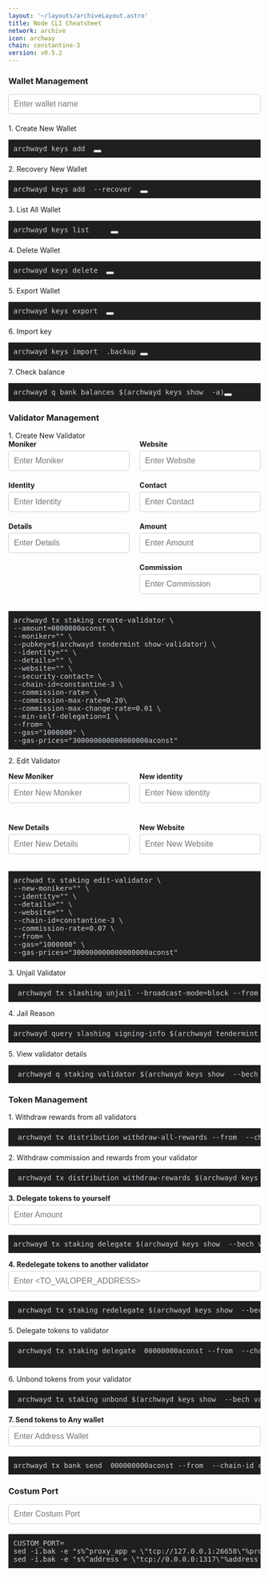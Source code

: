 ```yaml
---
layout: '~/layouts/archiveLayout.astro'
title: Node CLI Cheatsheet
network: archive
icon: archway
chain: constantine-3
version: v0.5.2
---
```



<style>
  .my-pre {
    background-color: #1f1f1f;
    color: #c9d1d9;
    font-size: 14px;
    padding: 10px;
    position: relative;
  }

  .input-row {
    display: flex;
    flex-wrap: wrap;
    justify-content: space-between;
  }

  .input-col {
    width: 48%;
  }

  .input-group {
    margin-bottom: 20px;
  }

  .input-group label {
    display: block;
    margin-bottom: 5px;
    font-weight: bold;
  }

  .input-group input {
    color: rgb(0 0 0);
    font-style: bold;
    width: 100%;
    padding: 10px;
    border: 1px solid #ccc;
    border-radius: 5px;
    font-size: 16px;
  }

  .input-group input:focus {
    outline: none;
    border-color: rgb(0 0 0);
  }

  .popup {
    position: fixed;
    top: 0;
    left: 0;
    width: 100%;
    height: 100%;
    border-color: rgb(45 212 191);
    display: flex;
    justify-content: center;
    align-items: center;
    z-index: 9999;
  }

  .popup-content {
    background-color: black;
    padding: 20px;
    border-radius: 10px;
    text-align: center;
    font-size: 18px;
    max-width: 80%;
    max-height: 80%;
    overflow: auto;
    color: black;
  }

  .closebtn {
    position: absolute;
    top: 10px;
    right: 10px;
    font-size: 20px;
    font-weight: bold;
    cursor: pointer;
  }

  .input-moci {
    width: calc(50% - 20px);
    margin-bottom: 20px;
  }

  .input-moci label {
    display: block;
    margin-bottom: 5px;
  }

  .input-moci input {
    width: 100%;
    padding: 10px;
    border: 1px solid #ccc;
    border-radius: 4px;
  }

  .container {
    display: grid;
    grid-template-columns: repeat(2, 1fr);
    grid-gap: 20px;
  }
   INI ANU NAH WALLET MANAGEMENT ##
</style>
 <link rel="stylesheet" href="https://cdnjs.cloudflare.com/ajax/libs/font-awesome/5.15.4/css/all.min.css" />
<h3 for="iwallet">Wallet Management</h3>
<div class="input-group">
  <input id="iwallet" type="text" placeholder="Enter wallet name" oninput="updatePre()" />
</div>

<label for="iwallet" style="vertical-align: top;">1. Create New Wallet</label>
 <pre class="my-pre" id="pre1" style="margin-top: 5px;">archwayd keys add <span class="rwallet1"></span> <button class="copy-btn" data-clipboard-text="" onclick="copyText(1)"></button></pre>

<label for="iwallet" style="vertical-align: top;">2. Recovery New Wallet</label>
<pre class="my-pre">archwayd keys add <span class="rwallet2"></span> --recover  <button class="copy-btn" data-clipboard-text="" onclick="copyText(2)"></button></pre>

<label for="iwallet" style="vertical-align: top;">3. List All Wallet</label>
<pre class="my-pre">archwayd keys list<span class="rwallet3"></span> <span class="rrecipient3"></span> <span class="ramount3"></span>  <span class="rfrom3"></span> <button class="copy-btn" data-clipboard-text="" onclick="copyText(3)"></button></pre>


<label for="iwallet" style="vertical-align: top;">4. Delete Wallet</label>
<pre class="my-pre">archwayd keys delete <span class="rwallet4"></span> <button class="copy-btn" data-clipboard-text="" onclick="copyText(4)"></button></pre>

<label for="iwallet" style="vertical-align: top;">5. Export Wallet</label>
<pre class="my-pre">archwayd keys export <span class="rwallet5"></span> <button class="copy-btn" data-clipboard-text="" onclick="copyText(5)"></button></pre>

<label for="iwallet" style="vertical-align: top;">6. Import key</label>
<pre class="my-pre">archwayd keys import <span class="rwallet6"> </span>.backup <button class="copy-btn" data-clipboard-text="" onclick="copyText(6)"></button></pre>

<label for="iwallet" style="vertical-align: top;">7. Check balance</label>
<pre class="my-pre">archwayd q bank balances $(archwayd keys show <span class="rwallet7"></span> -a)<button class="copy-btn" data-clipboard-text="" onclick="copyText(7)"></button></pre>


<h3 for="imoniker">Validator Management</h3>
<label for="ivalidator" style="vertical-align: top;">1. Create New Validator</label>
<div class="input-row">
  <div class="input-col">
    <div class="input-group">
      <label for="imoniker">Moniker</label>
      <input id="imoniker" type="text" placeholder="Enter Moniker" oninput="updatePre()" />
    </div>
    <div class="input-group">
      <label for="iidentity">Identity</label>
      <input id="iidentity" type="text" placeholder="Enter Identity" oninput="updatePre()" />
    </div>
    <div class="input-group">
      <label for="idetails">Details</label>
      <input id="idetails" type="text" placeholder="Enter Details" oninput="updatePre()" />
    </div>
  </div>
  <div class="input-col">
    <div class="input-group">
      <label for="iwebsite">Website</label>
      <input id="iwebsite" type="text" placeholder="Enter Website" oninput="updatePre()" />
    </div>
    <div class="input-group">
      <label for="icontact">Contact</label>
      <input id="icontact" type="text" placeholder="Enter Contact" oninput="updatePre()" />
    </div>
    <div class="input-group">
      <label for="iamount">Amount</label>
      <input id="iamount" type="text" placeholder="Enter Amount" oninput="updatePre()" />
    </div>
    <div class="input-group">
      <label for="icommission">Commission</label>
      <input id="icommission" type="text" placeholder="Enter Commission" oninput="updatePre()" />
    </div>
  </div>
</div>


<pre class="my-pre">archwayd tx staking create-validator \
--amount=<span class="ramount1"></span>0000000aconst \
--moniker="<span class="rmoniker1"></span>" \
--pubkey=$(archwayd tendermint show-validator) \
--identity="<span class="ridentity1"></span>" \
--details="<span class="rdetails1"></span>" \
--website="<span class="rwebsite1"></span>" \
--security-contact=<span class="rcontact1"></span> \
--chain-id=constantine-3 \
--commission-rate=<span class="rcommission1"></span> \
--commission-max-rate=0.20\
--commission-max-change-rate=0.01 \
--min-self-delegation=1 \
--from=<span class="rwallet8"> \
--gas="1000000" \
--gas-prices="300000000000000000aconst"</pre>

 <label for="imoniker">2. Edit Validator</label>
<div class="container">
<div class="input-group">
      <label for="ieditmoniker">New Moniker</label>
      <input id="ieditmoniker" type="text" placeholder="Enter New Moniker" oninput="updatePre()" />
    </div>
<div class="input-group">
      <label for="ieditidentity">New identity</label>
      <input id="ieditidentity" type="text" placeholder="Enter New identity" oninput="updatePre()" />
    </div>
<div class="input-group">
      <label for="ieditdetails">New Details</label>
      <input id="ieditdetails" type="text" placeholder="Enter New Details" oninput="updatePre()" />
    </div>
  <div class="input-group">
      <label for="ieditweb">New Website</label>
      <input id="ieditweb" type="text" placeholder="Enter New Website" oninput="updatePre()" />
    </div>
</div>
  </div>
  </div>

<pre class="my-pre">
archwad tx staking edit-validator \
--new-moniker="<span class="reditmoniker1"></span>" \
--identity="<span class="reditidentity1"></span>" \
--details="<span class="reditdetails1"></span>" \
--website="<span class="reditweb1"></span>" \
--chain-id=constantine-3 \
--commission-rate=0.07 \
--from=<span class="rwallet9"> \
--gas="1000000" \
--gas-prices="300000000000000000aconst"</pre>


<label for="iwallet" style="vertical-align: top;">3. Unjail Validator</label>
<pre class="my-pre"> archwayd tx slashing unjail --broadcast-mode=block --from <span class="rwallet10">  </span> --chain-id constantine-3 --gas="1000000" --gas-prices="0aconst"
</pre>

<label for="iwallet" style="vertical-align: top;">4. Jail Reason</label>
<pre class="my-pre">archwayd query slashing signing-info $(archwayd tendermint show-validator)<span class="rwallet3"></span> <span class="rrecipient3"></span> <span class="ramount3"></span>  <span class="rfrom3"></span> </pre>

<label for="iwallet" style="vertical-align: top;">5. View validator details</label>
<pre class="my-pre"> archwayd q staking validator $(archwayd keys show <span class="rwallet11"></span> --bech val -a)
</pre>


<h3 for="imoniker">Token Management</h3>
<label for="ivalidator" style="vertical-align: top;">1. Withdraw rewards from all validators</label>
<pre class="my-pre"> archwayd tx distribution withdraw-all-rewards --from <span class="rwallet12"></span> --chain-id constantine-3 --gas="1000000" --gas-prices="0aconst"</pre>

<label for="ivalidator" style="vertical-align: top;">2. Withdraw commission and rewards from your validator</label>
<pre class="my-pre"> archwayd tx distribution withdraw-rewards $(archwayd keys show <span class="rwallet13"></span> --bech val -a) --commission --from <span class="rwallet14"></span> --chain-id constantine-3 --gas="1000000" --gas-prices="300000000000000000aconst" --gas-prices="0aconst"</pre>

<div class="input-group">

<label for="idelegetet" style="vertical-align: top;">3. Delegate tokens to yourself</label>
  <input id="idelegete" type="text" placeholder="Enter Amount" oninput="updatePre()" />
</div>
 <pre class="my-pre" id="pre1" style="margin-top: 5px;">archwayd tx staking delegate $(archwayd keys show <span class="rwallet15"></span> --bech val -a) <span class="rdelegete1"></span>00000000aconts --from <span class="rwallet16"></span> --chain-id constantine-3 --gas="1000000" --gas-prices="0aconst"  </pre>

 <div class="input-group">

<label for="iredelegetet" style="vertical-align: top;">4. Redelegate tokens to another validator</label>
  <input id="iredelegete" type="text" placeholder="Enter <TO_VALOPER_ADDRESS>" oninput="updatePre()" />
</div>
 <pre class="my-pre" id="pre1" style="margin-top: 5px;"> archwayd tx staking redelegate $(archwayd keys show <span class="rwallet17"></span> --bech val -a) <span class="rredelegete1"></span> <span class="rdelegete2"></span>00000000aconst --from <span class="rwallet18"></span> --chain-id constantine-3 --gas="1000000" --gas-prices="0aconst"
</pre>

<label for="iredelegetet" style="vertical-align: top;">5. Delegate tokens to validator</label>
 <pre class="my-pre" id="pre1" style="margin-top: 5px;"> archwayd tx staking delegate <span class="rredelegete2"></span> <span class="rdelegete3"></span>00000000aconst --from <span class="rwallet19"></span> --chain-id constantine-3 --gas="1000000" --gas-prices="0aconst"
 </pre>

<label for="iredelegetet" style="vertical-align: top;">6. Unbond tokens from your validator</label>
 <pre class="my-pre" id="pre1" style="margin-top: 5px;"> archwayd tx staking unbond $(archwayd keys show <span class="rwallet20"></span> --bech val -a) <span class="rdelegete4"></span>00000000aconst --from <span class="rwallet21"></span> --chain-id constantine-3 --gas="1000000" --gas-prices="0aconst"
</pre>
</div>

<div class="input-group">

<label for="idelegetet" style="vertical-align: top;">7. Send tokens to Any wallet</label>
  <input id="itoken" type="text" placeholder="Enter Address Wallet" oninput="updatePre()" />

</div>
 <pre class="my-pre" id="pre1" style="margin-top: 5px;">
archwayd tx bank send<span class="rwallet22"></span> <span class="rtoken1"></span> <span class="rdelegete5"></span>000000000aconst --from <span class="rwallet23"></span> --chain-id constantine-3 --gas="1000000" --gas-prices="0aconst"
</pre></div>

<h3 for="iwallet">Costum Port</h3>
<div class="input-group ">
  <input id="iport" type="text" placeholder="Enter Costum Port" oninput="updatePre()" />
</div>
 <pre class="my-pre" id="pre1" style="margin-top: 5px;">CUSTOM_PORT=<span class="rport1"></span>
sed -i.bak -e "s%^proxy_app = \"tcp://127.0.0.1:26658\"%proxy_app = \"tcp://127.0.0.1:${CUSTOM_PORT}658\"%; s%^laddr = \"tcp://127.0.0.1:26657\"%laddr = \"tcp://127.0.0.1:${CUSTOM_PORT}657\"%; s%^pprof_laddr = \"localhost:6060\"%pprof_laddr = \"localhost:${CUSTOM_PORT}060\"%; s%^laddr = \"tcp://0.0.0.0:26656\"%laddr = \"tcp://0.0.0.0:${CUSTOM_PORT}656\"%; s%^prometheus_listen_addr = \":26660\"%prometheus_listen_addr = \":${CUSTOM_PORT}660\"%" $HOME/.archway/config/config.toml
sed -i.bak -e "s%^address = \"tcp://0.0.0.0:1317\"%address = \"tcp://0.0.0.0:${CUSTOM_PORT}317\"%; s%^address = \":8080\"%address = \":${CUSTOM_PORT}080\"%; s%^address = \"0.0.0.0:9090\"%address = \"0.0.0.0:${CUSTOM_PORT}090\"%; s%^address = \"0.0.0.0:9091\"%address = \"0.0.0.0:${CUSTOM_PORT}091\"%" $HOME/.archwayd/config/app.toml  ></pre>  </div>
 </div>

<script>
  function updatePre() {
    const walletInput = document.getElementById('iwallet').value.trim();
    document.querySelector('.rwallet1').textContent = walletInput;
    document.querySelector('.rwallet2').textContent = walletInput;
    document.querySelector('.rwallet4').textContent = walletInput;
    document.querySelector('.rwallet5').textContent = walletInput;
    document.querySelector('.rwallet6').textContent = walletInput;
    document.querySelector('.rwallet7').textContent = walletInput;
    document.querySelector('.rwallet8').textContent = walletInput;
    document.querySelector('.rwallet9').textContent = walletInput;
    document.querySelector('.rwallet10').textContent = walletInput;
    document.querySelector('.rwallet11').textContent = walletInput;
    document.querySelector('.rwallet12').textContent = walletInput;
    document.querySelector('.rwallet13').textContent = walletInput;
    document.querySelector('.rwallet14').textContent = walletInput;
     document.querySelector('.rwallet15').textContent = walletInput;
      document.querySelector('.rwallet16').textContent = walletInput;
        document.querySelector('.rwallet17').textContent = walletInput;
          document.querySelector('.rwallet18').textContent = walletInput;
          document.querySelector('.rwallet19').textContent = walletInput;
          document.querySelector('.rwallet20').textContent = walletInput;
          document.querySelector('.rwallet21').textContent = walletInput;
          document.querySelector('.rwallet22').textContent = walletInput;
          document.querySelector('.rwallet23').textContent = walletInput;

    const monikerInput = document.getElementById('imoniker').value.trim();
    document.querySelector('.rmoniker1').textContent = monikerInput;

     const identityInput = document.getElementById('iidentity').value.trim();
    document.querySelector('.ridentity1').textContent = identityInput;
   
   const detailsInput = document.getElementById('idetails').value.trim();
    document.querySelector('.rdetails1').textContent = detailsInput;

    const websiteInput = document.getElementById('iwebsite').value.trim();
    document.querySelector('.rwebsite1').textContent = websiteInput;

    const contactInput = document.getElementById('icontact').value.trim();
    document.querySelector('.rcontact1').textContent = contactInput;

    const amountInput = document.getElementById('iamount').value.trim();
    document.querySelector('.ramount1').textContent = amountInput;
    
    const commissionInput = document.getElementById('icommission').value.trim();
    document.querySelector('.rcommission1').textContent = commissionInput;

    const editmonikerInput = document.getElementById('ieditmoniker').value.trim();
    document.querySelector('.reditmoniker1').textContent = editmonikerInput;
    
    const editidentityInput = document.getElementById('ieditidentity').value.trim();
    document.querySelector('.reditidentity1').textContent = editidentityInput;

     const editdetailsInput = document.getElementById('ieditdetails').value.trim();
    document.querySelector('.reditdetails1').textContent = editdetailsInput;

    const editwebInput = document.getElementById('ieditweb').value.trim();
    document.querySelector('.reditweb1').textContent = editwebInput;

    const delegeteInput = document.getElementById('idelegete').value.trim();
    document.querySelector('.rdelegete1').textContent = delegeteInput;
      document.querySelector('.rdelegete2').textContent = delegeteInput;
document.querySelector('.rdelegete3').textContent = delegeteInput;
document.querySelector('.rdelegete4').textContent = delegeteInput;
document.querySelector('.rdelegete5').textContent = delegeteInput;
    const redelegeteInput = document.getElementById('iredelegete').value.trim();
    document.querySelector('.rredelegete1').textContent = redelegeteInput;
       document.querySelector('.rredelegete2').textContent = redelegeteInput;

const tokenInput = document.getElementById('itoken').value.trim();
    document.querySelector('.rtoken1').textContent = tokenInput;

    const portInput = document.getElementById('iport').value.trim();
    document.querySelector('.rport1').textContent = portInput;
  }

  function copyText(index) {
    const preElement = document.querySelector(`.rwallet${index} .rmoniker .ridentity .rdetails .rwebsite .rcontact .ramount `).parentNode;
    const text = preElement.textContent.trim();
    navigator.clipboard.writeText(text)
      .then(() => {
        console.log('Text copied to clipboard');
      })
      .catch(err => {
        console.error('Failed to copy text: ', err);
      });
  }

		function closePopup() {
			document.getElementById("popup").style.display = "none";
		}

		window.onclick = function(event) {
			if (event.target == document.getElementById("popup")) {
				closePopup();
			}
		}

</script>
